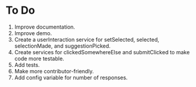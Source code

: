 To Do
======

1. Improve documentation.
2. Improve demo.
3. Create a userInteraction service for setSelected, selected, selectionMade, and suggestionPicked.
4. Create services for clickedSomewhereElse and submitClicked to make code more testable.
5. Add tests.
6. Make more contributor-friendly.
7. Add config variable for number of responses.
